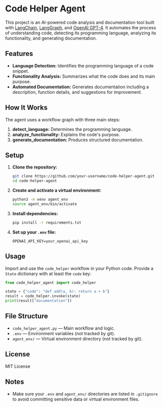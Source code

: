 # Code Helper Agent

This project is an AI-powered code analysis and documentation tool built with [LangChain](https://python.langchain.com/), [LangGraph](https://github.com/langchain-ai/langgraph), and [OpenAI GPT-4](https://platform.openai.com/docs/models/gpt-4). It automates the process of understanding code, detecting its programming language, analyzing its functionality, and generating documentation.

## Features

- **Language Detection:** Identifies the programming language of a code snippet.
- **Functionality Analysis:** Summarizes what the code does and its main purpose.
- **Automated Documentation:** Generates documentation including a description, function details, and suggestions for improvement.

## How It Works

The agent uses a workflow graph with three main steps:
1. **detect_language:** Determines the programming language.
2. **analyze_functionality:** Explains the code's purpose.
3. **generate_documentation:** Produces structured documentation.

## Setup

1. **Clone the repository:**
   ```sh
   git clone https://github.com/your-username/code-helper-agent.git
   cd code-helper-agent
   ```

2. **Create and activate a virtual environment:**
   ```sh
   python3 -m venv agent_env
   source agent_env/bin/activate
   ```

3. **Install dependencies:**
   ```sh
   pip install -r requirements.txt
   ```

4. **Set up your `.env` file:**
   ```
   OPENAI_API_KEY=your_openai_api_key
   ```

## Usage

Import and use the `code_helper` workflow in your Python code. Provide a `State` dictionary with at least the `code` key:

```python
from code_helper_agent import code_helper

state = {"code": "def add(a, b): return a + b"}
result = code_helper.invoke(state)
print(result["documentation"])
```

## File Structure

- `code_helper_agent.py` — Main workflow and logic.
- `.env` — Environment variables (not tracked by git).
- `agent_env/` — Virtual environment directory (not tracked by git).

## License

MIT License

## Notes

- Make sure your `.env` and `agent_env/` directories are listed in `.gitignore` to avoid committing sensitive data or virtual environment files.